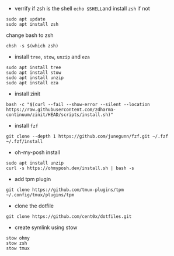 
- verrify if zsh is the shell `echo $SHELL`and  install `zsh` if not  
```
sudo apt update
sudo apt install zsh
```

change bash to zsh
```
chsh -s $(which zsh)
```

- install `tree`, `stow`, `unzip` and `eza` 
```
sudo apt install tree
sudo apt install stow
sudo apt install unzip
sudo apt install eza
```

- install zinit
```
bash -c "$(curl --fail --show-error --silent --location https://raw.githubusercontent.com/zdharma-continuum/zinit/HEAD/scripts/install.sh)"
```

- install `fzf`
```
git clone --depth 1 https://github.com/junegunn/fzf.git ~/.fzf
~/.fzf/install
```

- oh-my-posh install
```
sudo apt install unzip
curl -s https://ohmyposh.dev/install.sh | bash -s
```

- add tpm plugin
```
git clone https://github.com/tmux-plugins/tpm ~/.config/tmux/plugins/tpm
```

- clone the dotfile
```
git clone https://github.com/cent0x/dotfiles.git
```

- create symlink using stow
```
stow ohmy
stow zsh
stow tmux
```
